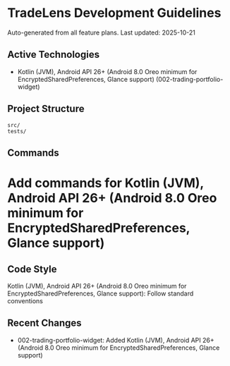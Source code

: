 # TradeLens Development Guidelines

Auto-generated from all feature plans. Last updated: 2025-10-21

## Active Technologies
- Kotlin (JVM), Android API 26+ (Android 8.0 Oreo minimum for EncryptedSharedPreferences, Glance support) (002-trading-portfolio-widget)

## Project Structure
```
src/
tests/
```

## Commands
# Add commands for Kotlin (JVM), Android API 26+ (Android 8.0 Oreo minimum for EncryptedSharedPreferences, Glance support)

## Code Style
Kotlin (JVM), Android API 26+ (Android 8.0 Oreo minimum for EncryptedSharedPreferences, Glance support): Follow standard conventions

## Recent Changes
- 002-trading-portfolio-widget: Added Kotlin (JVM), Android API 26+ (Android 8.0 Oreo minimum for EncryptedSharedPreferences, Glance support)

<!-- MANUAL ADDITIONS START -->
<!-- MANUAL ADDITIONS END -->
